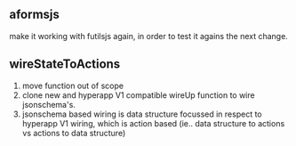 
## aformsjs

make it working with futilsjs again, in order to test it agains the next change.

## wireStateToActions

1) move function out of scope
2) clone new and hyperapp V1 compatible wireUp function to wire jsonschema's.
3) jsonschema based wiring is data structure focussed in respect to hyperapp V1 wiring, which is action based (ie.. data structure to actions vs actions to data structure)
